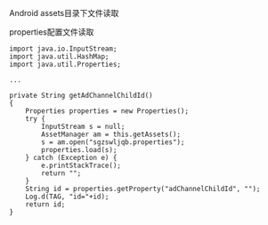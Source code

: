 Android assets目录下文件读取

properties配置文件读取

	import java.io.InputStream;
	import java.util.HashMap;
	import java.util.Properties;

	...

	private String getAdChannelChildId()
	{
		Properties properties = new Properties();  
		try {  
			InputStream s = null;
			AssetManager am = this.getAssets();  
			s = am.open("sgzswljqb.properties");
			properties.load(s);  
		} catch (Exception e) {  
			e.printStackTrace();
			return "";
		}  
		String id = properties.getProperty("adChannelChildId", "");
		Log.d(TAG, "id="+id);
		return id;
	}